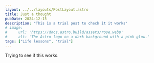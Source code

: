```yaml
---
layout: ../../layouts/PostLayout.astro
title: Just a thought
pubDate: 2024-12-15
description: "This is a trial post to check it it works"
# image:
#     url: 'https://docs.astro.build/assets/rose.webp'
#     alt: 'The Astro logo on a dark background with a pink glow.'
tags: ["Life lessons", "trial"]
---
```


Trying to see if this works.
